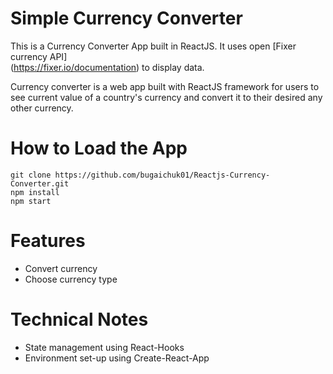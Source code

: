 # Simple Currency Converter

This is a Currency Converter App built in ReactJS. It uses open [Fixer currency API] \
(https://fixer.io/documentation) to display data.

Currency converter is a web app built with ReactJS framework for users to see current value of a country's currency and convert it to their desired any other currency.

# How to Load the App
```
git clone https://github.com/bugaichuk01/Reactjs-Currency-Converter.git
npm install
npm start
```

# Features

- Convert currency
- Choose currency type

# Technical Notes
- State management using React-Hooks
- Environment set-up using Create-React-App
